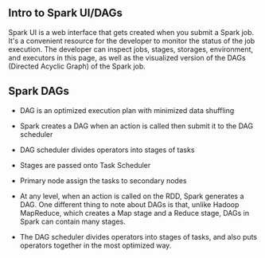 ## Intro to Spark UI/DAGs
Spark UI is a web interface that gets created when you submit a Spark job. It's a convenient resource for the developer to monitor the status of the job execution. The developer can inspect jobs, stages, storages, environment, and executors in this page, as well as the visualized version of the DAGs (Directed Acyclic Graph) of the Spark job.

## Spark DAGs
- DAG is an optimized execution plan with minimized data shuffling

- Spark creates a DAG when an action is called then submit it to the DAG scheduler

- DAG scheduler divides operators into stages of tasks

- Stages are passed onto Task Scheduler

- Primary node assign the tasks to secondary nodes

- At any level, when an action is called on the RDD, Spark generates a DAG. One different thing to note about DAGs is that, unlike Hadoop MapReduce, which creates a Map stage and a Reduce stage, DAGs in Spark can contain many stages.

- The DAG scheduler divides operators into stages of tasks, and also puts operators together in the most optimized way.